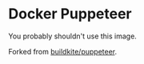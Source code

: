 # Docker Puppeteer

You probably shouldn't use this image.

Forked from [buildkite/puppeteer](https://github.com/buildkite/docker-puppeteer).
